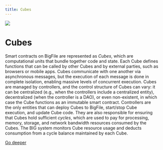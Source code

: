 ```yaml
---
title: Cubes
---
```


![](/img/how-it-works/canisters.webp)

# Cubes

Smart contracts on BigFile are represented as *Cubes*, which are computational units that bundle together code and state. Each Cube defines functions that can be called by other Cubes and by external parties, such as browsers or mobile apps. Cubes communicate with one another via asynchronous messages, but the execution of each message is done in complete isolation, enabling massive levels of concurrent execution. Cubes are managed by controllers, and the control structure of Cubes can vary: it can be centralized (e.g., when the controllers include a centralized entity), decentralized (when the controller is a DAO), or even non-existent, in which case the Cube functions as an immutable smart contract. Controllers are the only entities that can deploy Cubes to BigFile, start/stop Cube execution, and update Cube code. They are also responsible for ensuring that Cubes hold sufficient *cycles*, which are used to pay for processing, memory, storage, and network bandwidth resources consumed by the Cubes. The BIG system monitors Cube resource usage and deducts consumption from a cycle balance maintained by each Cube.

[Go deeper](/how-it-works/cube-lifecycle/)
